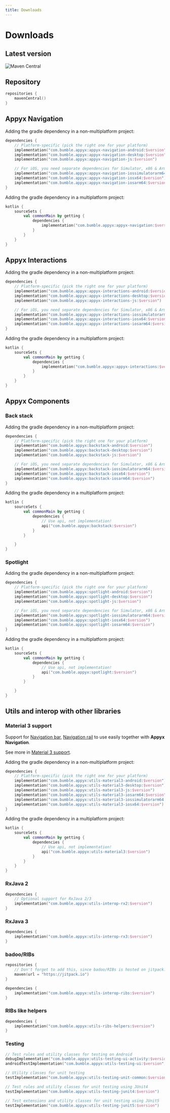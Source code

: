 ```yaml
---
title: Downloads
---
```


# Downloads

## Latest version

![Maven Central](https://img.shields.io/maven-central/v/com.bumble.appyx/appyx-navigation)

## Repository

```kotlin
repositories {
    mavenCentral()
}
```


## Appyx Navigation

Adding the gradle dependency in a non-multiplatform project:

```kotlin
dependencies {
    // Platform-specific (pick the right one for your platform)
    implementation("com.bumble.appyx:appyx-navigation-android:$version")
    implementation("com.bumble.appyx:appyx-navigation-desktop:$version")
    implementation("com.bumble.appyx:appyx-navigation-js:$version")

    // For iOS, you need separate dependencies for Simulator, x86 & Arm
    implementation("com.bumble.appyx:appyx-navigation-iossimulatorarm64:$version")
    implementation("com.bumble.appyx:appyx-navigation-iosx64:$version")
    implementation("com.bumble.appyx:appyx-navigation-iosarm64:$version")
}
```

Adding the gradle dependency in a multiplatform project:

```kotlin
kotlin {
    sourceSets {
        val commonMain by getting {
            dependencies {
                implementation("com.bumble.appyx:appyx-navigation:$version")
            }
        }
    }
}
```

## Appyx Interactions

Adding the gradle dependency in a non-multiplatform project:

```kotlin
dependencies {
    // Platform-specific (pick the right one for your platform)
    implementation("com.bumble.appyx:appyx-interactions-android:$version")
    implementation("com.bumble.appyx:appyx-interactions-desktop:$version")
    implementation("com.bumble.appyx:appyx-interactions-js:$version")

    // For iOS, you need separate dependencies for Simulator, x86 & Arm
    implementation("com.bumble.appyx:appyx-interactions-iossimulatorarm64:$version")
    implementation("com.bumble.appyx:appyx-interactions-iosx64:$version")
    implementation("com.bumble.appyx:appyx-interactions-iosarm64:$version")
}
```

Adding the gradle dependency in a multiplatform project:

```kotlin
kotlin {
    sourceSets {
        val commonMain by getting {
            dependencies {
                implementation("com.bumble.appyx:appyx-interactions:$version")
            }
        }
    }
}
```

## Appyx Components

### Back stack

Adding the gradle dependency in a non-multiplatform project:

```kotlin
dependencies {
    // Platform-specific (pick the right one for your platform)
    implementation("com.bumble.appyx:backstack-android:$version")
    implementation("com.bumble.appyx:backstack-desktop:$version")
    implementation("com.bumble.appyx:backstack-js:$version")

    // For iOS, you need separate dependencies for Simulator, x86 & Arm
    implementation("com.bumble.appyx:backstack-iossimulatorarm64:$version")
    implementation("com.bumble.appyx:backstack-iosx64:$version")
    implementation("com.bumble.appyx:backstack-iosarm64:$version")
}
```

Adding the gradle dependency in a multiplatform project:

```kotlin
kotlin {
    sourceSets {
        val commonMain by getting {
            dependencies {
                // Use api, not implementation!
                api("com.bumble.appyx:backstack:$version")
            }
        }

    }
}
```

### Spotlight

Adding the gradle dependency in a non-multiplatform project:

```kotlin
dependencies {
    // Platform-specific (pick the right one for your platform)
    implementation("com.bumble.appyx:spotlight-android:$version")
    implementation("com.bumble.appyx:spotlight-desktop:$version")
    implementation("com.bumble.appyx:spotlight-js:$version")

    // For iOS, you need separate dependencies for Simulator, x86 & Arm
    implementation("com.bumble.appyx:spotlight-iossimulatorarm64:$version")
    implementation("com.bumble.appyx:spotlight-iosx64:$version")
    implementation("com.bumble.appyx:spotlight-iosarm64:$version")
}
```

Adding the gradle dependency in a multiplatform project:

```kotlin
kotlin {
    sourceSets {
        val commonMain by getting {
            dependencies {
                // Use api, not implementation!
                api("com.bumble.appyx:spotlight:$version")
            }
        }

    }
}
```

## Utils and interop with other libraries

### Material 3 support

Support for [Navigation bar](https://m3.material.io/components/navigation-bar/overview), [Navigation rail](https://m3.material.io/components/navigation-rail/overview) to use easily together with **Appyx Navigation**.

See more in [Material 3 support](../navigation/features/material3.md).

Adding the gradle dependency in a non-multiplatform project:

```kotlin
dependencies {
    // Platform-specific (pick the right one for your platform)
    implementation("com.bumble.appyx:utils-material3-android:$version")
    implementation("com.bumble.appyx:utils-material3-desktop:$version")
    implementation("com.bumble.appyx:utils-material3-js:$version")
    implementation("com.bumble.appyx:utils-material3-iosarm64:$version")
    implementation("com.bumble.appyx:utils-material3-iossimulatorarm64:$version")
    implementation("com.bumble.appyx:utils-material3-iosx64:$version")
}
```

Adding the gradle dependency in a multiplatform project:

```kotlin
kotlin {
    sourceSets {
        val commonMain by getting {
            dependencies {
                // Use api, not implementation!
                api("com.bumble.appyx:utils-material3:$version")
            }
        }
    }
}
```

### RxJava 2

```kotlin
dependencies {
    // Optional support for RxJava 2/3
    implementation("com.bumble.appyx:utils-interop-rx2:$version")
}
```

### RxJava 3

```kotlin
dependencies {
    implementation("com.bumble.appyx:utils-interop-rx3:$version")
}
```

### badoo/RIBs

```kotlin
repositories {
    // Don't forget to add this, since badoo/RIBs is hosted on jitpack:
    maven(url = "https://jitpack.io")
}

dependencies {
    implementation("com.bumble.appyx:utils-interop-ribs:$version")
}
```

### RIBs like helpers

```kotlin
dependencies {
    implementation("com.bumble.appyx:utils-ribs-helpers:$version")
}
```


### Testing

```kotlin
// Test rules and utility classes for testing on Android
debugImplementation("com.bumble.appyx:utils-testing-ui-activity:$version")
androidTestImplementation("com.bumble.appyx:utils-testing-ui:$version")

// Utility classes for unit testing
testImplementation("com.bumble.appyx:utils-testing-unit-common:$version")

// Test rules and utility classes for unit testing using JUnit4
testImplementation("com.bumble.appyx:utils-testing-junit4:$version")

// Test extensions and utility classes for unit testing using JUnit5
testImplementation("com.bumble.appyx:utils-testing-junit5:$version")
```
